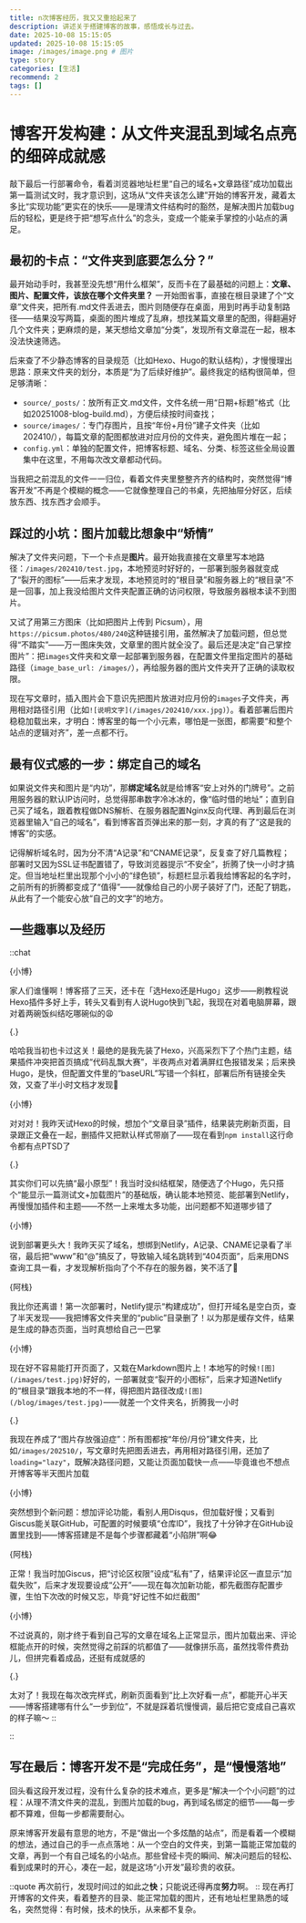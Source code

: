 ```yaml
---
title: n次博客经历，我又又重拾起来了
description: 讲述关于搭建博客的故事，感悟成长与过去。
date: 2025-10-08 15:15:05
updated: 2025-10-08 15:15:05
image: /images/image.png # 图片
type: story
categories: [生活]
recommend: 2
tags: []
--- 
```


# 博客开发构建：从文件夹混乱到域名点亮的细碎成就感

敲下最后一行部署命令，看着浏览器地址栏里“自己的域名+文章路径”成功加载出第一篇测试文时，我才意识到，这场从“文件夹该怎么建”开始的博客开发，藏着太多比“实现功能”更实在的快乐——是理清文件结构时的豁然，是解决图片加载bug后的轻松，更是终于把“想写点什么”的念头，变成一个能亲手掌控的小站点的满足。


## 最初的卡点：“文件夹到底要怎么分？”

最开始动手时，我甚至没先想“用什么框架”，反而卡在了最基础的问题上：**文章、图片、配置文件，该放在哪个文件夹里？** 一开始图省事，直接在根目录建了个“文章”文件夹，把所有.md文件丢进去，图片则随便存在桌面，用到时再手动复制路径——结果没写两篇，桌面的图片堆成了乱麻，想找某篇文章里的配图，得翻遍好几个文件夹；更麻烦的是，某天想给文章加“分类”，发现所有文章混在一起，根本没法快速筛选。

后来查了不少静态博客的目录规范（比如Hexo、Hugo的默认结构），才慢慢理出思路：原来文件夹的划分，本质是“为了后续好维护”。最终我定的结构很简单，但足够清晰：
- `source/_posts/`：放所有正文.md文件，文件名统一用“日期+标题”格式（比如20251008-blog-build.md），方便后续按时间查找；
- `source/images/`：专门存图片，且按“年份+月份”建子文件夹（比如202410/），每篇文章的配图都放进对应月份的文件夹，避免图片堆在一起；
- `config.yml`：单独的配置文件，把博客标题、域名、分类、标签这些全局设置集中在这里，不用每次改文章都动代码。

当我把之前混乱的文件一一归位，看着文件夹里整整齐齐的结构时，突然觉得“博客开发”不再是个模糊的概念——它就像整理自己的书桌，先把抽屉分好区，后续放东西、找东西才会顺手。


## 踩过的小坑：图片加载比想象中“矫情”

解决了文件夹问题，下一个卡点是**图片**。最开始我直接在文章里写本地路径：`/images/202410/test.jpg`，本地预览时好好的，一部署到服务器就变成了“裂开的图标”——后来才发现，本地预览时的“根目录”和服务器上的“根目录”不是一回事，加上我没给图片文件夹配置正确的访问权限，导致服务器根本读不到图片。

又试了用第三方图床（比如把图片上传到 Picsum），用`https://picsum.photos/480/240`这种链接引用，虽然解决了加载问题，但总觉得“不踏实”——万一图床失效，文章里的图片就全没了。最后还是决定“自己掌控图片”：把`images`文件夹和文章一起部署到服务器，在配置文件里指定图片的基础路径（`image_base_url: /images/`），再给服务器的图片文件夹开了正确的读取权限。

现在写文章时，插入图片会下意识先把图片放进对应月份的`images`子文件夹，再用相对路径引用（比如`![说明文字](/images/202410/xxx.jpg)`）。看着部署后图片稳稳加载出来，才明白：博客里的每一个小元素，哪怕是一张图，都需要“和整个站点的逻辑对齐”，差一点都不行。


## 最有仪式感的一步：绑定自己的域名

如果说文件夹和图片是“内功”，那**绑定域名**就是给博客“安上对外的门牌号”。之前用服务器的默认IP访问时，总觉得那串数字冷冰冰的，像“临时借的地址”；直到自己买了域名，跟着教程做DNS解析、在服务器配置Nginx反向代理、再到最后在浏览器里输入“自己的域名”，看到博客首页弹出来的那一刻，才真的有了“这是我的博客”的实感。

记得解析域名时，因为分不清“A记录”和“CNAME记录”，反复查了好几篇教程；部署时又因为SSL证书配置错了，导致浏览器提示“不安全”，折腾了快一小时才搞定。但当地址栏里出现那个小小的“绿色锁”，标题栏显示着我给博客起的名字时，之前所有的折腾都变成了“值得”——就像给自己的小房子装好了门，还配了钥匙，从此有了一个能安心放“自己的文字”的地方。

## 一些趣事以及经历
::chat

{小博}

家人们谁懂啊！博客搭了三天，还卡在「选Hexo还是Hugo」这步——刷教程说Hexo插件多好上手，转头又看到有人说Hugo快到飞起，我现在对着电脑屏幕，跟对着两碗饭纠结吃哪碗似的😩

{.}

哈哈我当初也卡过这关！最绝的是我先装了Hexo，兴高采烈下了个热门主题，结果插件冲突把首页搞成“代码乱飘大赛”，半夜两点对着满屏红色报错发呆；后来换Hugo，是快，但配置文件里的“baseURL”写错一个斜杠，部署后所有链接全失效，又查了半小时文档才发现🤯

{小博}

对对对！我昨天试Hexo的时候，想加个“文章目录”插件，结果装完刷新页面，目录跟正文叠在一起，删插件又把默认样式带崩了——现在看到`npm install`这行命令都有点PTSD了

{.}

其实你们可以先搞“最小原型”！我当时没纠结框架，随便选了个Hugo，先只搭个“能显示一篇测试文+加载图片”的基础版，确认能本地预览、能部署到Netlify，再慢慢加插件和主题——不然一上来堆太多功能，出问题都不知道哪步错了

{小博}

说到部署更头大！我昨天买了域名，想绑到Netlify，A记录、CNAME记录看了半宿，最后把“www”和“@”搞反了，导致输入域名跳转到“404页面”，后来用DNS查询工具一看，才发现解析指向了个不存在的服务器，笑不活了🤣

{阿栈}

我比你还离谱！第一次部署时，Netlify提示“构建成功”，但打开域名是空白页，查了半天发现——我把博客文件夹里的“public”目录删了！以为那是缓存文件，结果是生成的静态页面，当时真想给自己一巴掌

{小博}

现在好不容易能打开页面了，又栽在Markdown图片上！本地写的时候`![图](/images/test.jpg)`好好的，一部署就变“裂开的小图标”，后来才知道Netlify的“根目录”跟我本地的不一样，得把图片路径改成`![图](/blog/images/test.jpg)`——就差一个文件夹名，折腾我一小时

{.}

我现在养成了“图片存放强迫症”：所有图都按“年份/月份”建文件夹，比如`/images/202510/`，写文章时先把图丢进去，再用相对路径引用，还加了`loading="lazy"`，既解决路径问题，又能让页面加载快一点——毕竟谁也不想点开博客等半天图片加载

{小博}

突然想到个新问题：想加评论功能，看别人用Disqus，但加载好慢；又看到Giscus能关联GitHub，可配置的时候要填“仓库ID”，我找了十分钟才在GitHub设置里找到——博客搭建是不是每个步骤都藏着“小陷阱”啊😂

{阿栈}

正常！我当时加Giscus，把“讨论区权限”设成“私有”了，结果评论区一直显示“加载失败”，后来才发现要设成“公开”——现在每次加新功能，都先截图存配置步骤，生怕下次改的时候又忘，毕竟“好记性不如烂截图”

{小博}

不过说真的，刚才终于看到自己写的文章在域名上正常显示，图片加载出来、评论框能点开的时候，突然觉得之前踩的坑都值了——就像拼乐高，虽然找零件费劲儿，但拼完看着成品，还挺有成就感的

{.}

太对了！我现在每次改完样式，刷新页面看到“比上次好看一点”，都能开心半天——博客搭建哪有什么“一步到位”，不就是踩着坑慢慢调，最后把它变成自己喜欢的样子嘛～
::



::


## 写在最后：博客开发不是“完成任务”，是“慢慢落地”

回头看这段开发过程，没有什么复杂的技术难点，更多是“解决一个个小问题”的过程：从理不清文件夹的混乱，到图片加载的bug，再到域名绑定的细节——每一步都不算难，但每一步都需要耐心。

原来博客开发最有意思的地方，不是“做出一个多炫酷的站点”，而是看着一个模糊的想法，通过自己的手一点点落地：从一个空白的文件夹，到第一篇能正常加载的文章，再到一个有自己域名的小站点。那些曾经卡壳的瞬间、解决问题后的轻松、看到成果时的开心，凑在一起，就是这场“小开发”最珍贵的收获。

::quote
再次前行，发现时间过的如此之**快**；只能说还得再度**努力**啊。
::
现在再打开博客的文件夹，看着整齐的目录、能正常加载的图片，还有地址栏里熟悉的域名，突然觉得：有时候，技术的快乐，从来都不复杂。